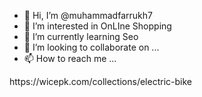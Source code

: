 - 👋 Hi, I’m @muhammadfarrukh7
- 👀 I’m interested in OnLIne Shopping
- 🌱 I’m currently learning Seo 
- 💞️ I’m looking to collaborate on ...
- 📫 How to reach me ...

<!---
muhammadfarrukh7/muhammadfarrukh7 is a ✨ special ✨ repository because its `README.md` (this file) appears on your GitHub profile.
You can click the Preview link to take a look at your changes.
---> https://wicepk.com/collections/electric-bike

